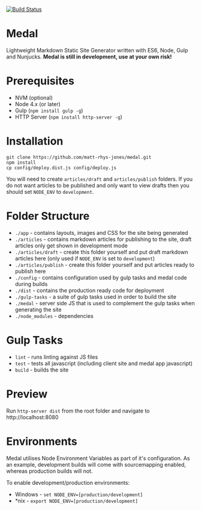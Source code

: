 [![Build Status](https://travis-ci.org/matt-rhys-jones/medal.svg?branch=master)](https://travis-ci.org/matt-rhys-jones/medal)

# Medal

Lightweight Markdown Static Site Generator written with ES6, Node, Gulp and Nunjucks. **Medal is still in development, use at your own risk!**

# Prerequisites
- NVM (optional)
- Node 4.x (or later)
- Gulp (`npm install gulp -g`)
- HTTP Server (`npm install http-server -g`)

# Installation

```
git clone https://github.com/matt-rhys-jones/medal.git
npm install
cp config/deploy.dist.js config/deploy.js
```

You will need to create `articles/draft` and `articles/publish` folders. If you do not want articles to be published and only want to view drafts then you should set `NODE_ENV` to `development`.

# Folder Structure
- `./app` - contains layouts, images and CSS for the site being generated
- `./articles` - contains markdown articles for publishing to the site, draft articles only get shown in development mode
- `./articles/draft` - create this folder yourself and put draft markdown articles here (only used if `NODE_ENV` is set to `development`)
- `./articles/publish` - create this folder yourself and put articles ready to publish here
- `./config` - contains configuration used by gulp tasks and medal code during builds
- `./dist` - contains the production ready code for deployment
- `./gulp-tasks` - a suite of gulp tasks used in order to build the site
- `./medal` - server side JS that is used to complement the gulp tasks when generating the site
- `./node_modules` - dependencies

# Gulp Tasks
- `lint` - runs linting against JS files
- `test` - tests all javascript (including client site and medal app javascript)
- `build` - builds the site

# Preview
Run `http-server dist` from the root folder and navigate to http://localhost:8080

# Environments
Medal utilises Node Environment Variables as part of it's configuration. As an example, development builds will come with 
sourcemapping enabled, whereas production builds will not.

To enable development/production environments:

- Windows - `set NODE_ENV=[production/development]`
- *nix - `export NODE_ENV=[production/development]`
